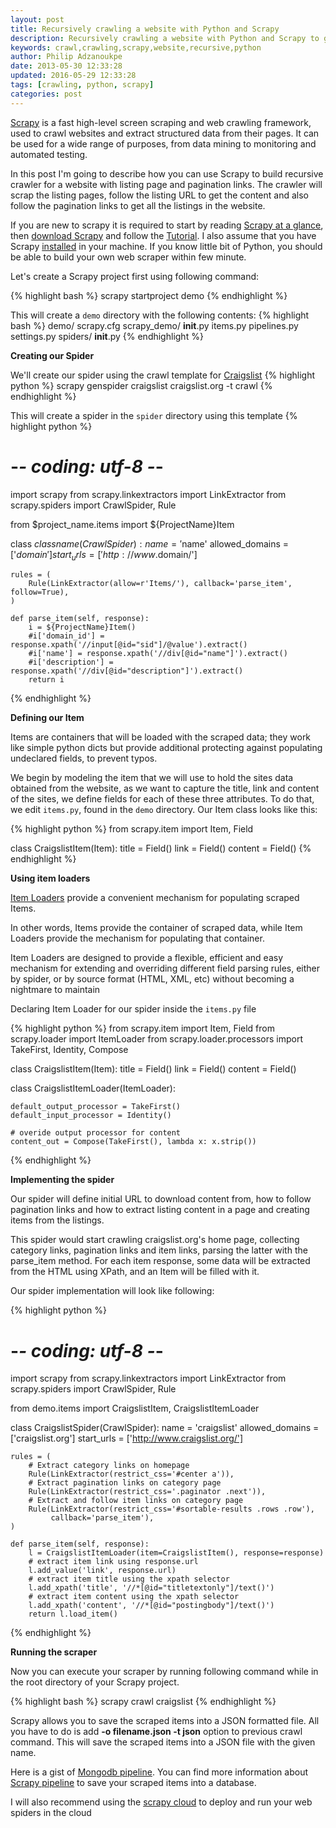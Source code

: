 ```yaml
---
layout: post
title: Recursively crawling a website with Python and Scrapy
description: Recursively crawling a website with Python and Scrapy to get content of subpages in a listing page.
keywords: crawl,crawling,scrapy,website,recursive,python
author: Philip Adzanoukpe
date: 2013-05-30 12:33:28
updated: 2016-05-29 12:33:28
tags: [crawling, python, scrapy]
categories: post
---
```


[Scrapy][1] is a fast high-level screen scraping and web crawling framework, used to crawl websites and extract structured data from their pages. It can be used for a wide range of purposes, from data mining to monitoring and automated testing.

In this post I'm going to describe how you can use Scrapy to build recursive crawler for a website with listing page and pagination links. The crawler will scrap the listing pages, follow the listing URL to get the content and also follow the pagination links to get all the listings in the website.

If you are new to scrapy it is required to start by reading [Scrapy at a glance][2], then [download Scrapy][3] and follow the [Tutorial][4]. I also assume that you have Scrapy [installed][5] in your machine. If you know little bit of Python, you should be able to build your own web scraper within few minute.

Let's create a Scrapy project first using following command:

{% highlight bash %}
scrapy startproject demo
{% endhighlight %}

This will create a `demo` directory with the following contents:
{% highlight bash %}
demo/
    scrapy.cfg
    scrapy_demo/
        __init__.py
        items.py
        pipelines.py
        settings.py
        spiders/
            __init__.py
{% endhighlight %}

**Creating our Spider**

We'll create our spider using the crawl template for [Craigslist][6]
{% highlight python %}
scrapy genspider craigslist craigslist.org -t crawl
{% endhighlight %}

This will create a spider in the `spider` directory using this template
{% highlight python %}
# -*- coding: utf-8 -*-
import scrapy
from scrapy.linkextractors import LinkExtractor
from scrapy.spiders import CrawlSpider, Rule

from $project_name.items import ${ProjectName}Item


class $classname(CrawlSpider):
    name = '$name'
    allowed_domains = ['$domain']
    start_urls = ['http://www.$domain/']

    rules = (
        Rule(LinkExtractor(allow=r'Items/'), callback='parse_item', follow=True),
    )

    def parse_item(self, response):
        i = ${ProjectName}Item()
        #i['domain_id'] = response.xpath('//input[@id="sid"]/@value').extract()
        #i['name'] = response.xpath('//div[@id="name"]').extract()
        #i['description'] = response.xpath('//div[@id="description"]').extract()
        return i
{% endhighlight %}

**Defining our Item**

Items are containers that will be loaded with the scraped data; they work like simple python dicts but provide additional protecting against populating undeclared fields, to prevent typos.

We begin by modeling the item that we will use to hold the sites data obtained from the website, as we want to capture the title, link and content of the sites, we define fields for each of these three attributes. To do that, we edit `items.py`, found in the `demo` directory. Our Item class looks like this:

{% highlight python %}
from scrapy.item import Item, Field


class CraigslistItem(Item):
    title = Field()
    link = Field()
    content = Field()
{% endhighlight %}

**Using item loaders**

[Item Loaders][7] provide a convenient mechanism for populating scraped Items.

In other words, Items provide the container of scraped data, while Item Loaders provide the mechanism for populating that container.

Item Loaders are designed to provide a flexible, efficient and easy mechanism for extending and overriding different field parsing rules, either by spider, or by source format (HTML, XML, etc) without becoming a nightmare to maintain

Declaring Item Loader for our spider inside the `items.py` file

{% highlight python %}
from scrapy.item import Item, Field
from scrapy.loader import ItemLoader
from scrapy.loader.processors import TakeFirst, Identity, Compose

class CraigslistItem(Item):
    title = Field()
    link = Field()
    content = Field()

class CraigslistItemLoader(ItemLoader):

    default_output_processor = TakeFirst()
    default_input_processor = Identity()

    # overide output processor for content
    content_out = Compose(TakeFirst(), lambda x: x.strip())

{% endhighlight %}

**Implementing the spider**

Our spider will define initial URL to download content from, how to follow pagination links and how to extract listing content in a page and creating items from the listings.

This spider would start crawling craigslist.org's home page, collecting category links, pagination links and item links, parsing the latter with the parse_item method. For each item response, some data will be extracted from the HTML using XPath, and an Item will be filled with it.

Our spider implementation will look like following:

{% highlight python %}
# -*- coding: utf-8 -*-
import scrapy
from scrapy.linkextractors import LinkExtractor
from scrapy.spiders import CrawlSpider, Rule

from demo.items import CraigslistItem, CraigslistItemLoader


class CraigslistSpider(CrawlSpider):
    name = 'craigslist'
    allowed_domains = ['craigslist.org']
    start_urls = ['http://www.craigslist.org/']


    rules = (
        # Extract category links on homepage
        Rule(LinkExtractor(restrict_css='#center a')),
        # Extract pagination links on category page
        Rule(LinkExtractor(restrict_css='.paginator .next')),
        # Extract and follow item links on category page
        Rule(LinkExtractor(restrict_css='#sortable-results .rows .row'),
             callback='parse_item'),
    )

    def parse_item(self, response):
        l = CraigslistItemLoader(item=CraigslistItem(), response=response)
        # extract item link using response.url
        l.add_value('link', response.url)
        # extract item title using the xpath selector
        l.add_xpath('title', '//*[@id="titletextonly"]/text()')
        # extract item content using the xpath selector
        l.add_xpath('content', '//*[@id="postingbody"]/text()')
        return l.load_item()
{% endhighlight %}

**Running the scraper**

Now you can execute your scraper by running following command while in the root directory of your Scrapy project.

{% highlight bash %}
scrapy crawl craigslist
{% endhighlight %}

Scrapy allows you to save the scraped items into a JSON formatted file. All you have to do is add **-o filename.json -t json** option to previous crawl command. This will save the scraped items into a JSON file with the given name.

Here is a gist of [Mongodb pipeline][10]. You can find more information about [Scrapy pipeline][8] to save your scraped items into a database.

I will also recommend using the [scrapy cloud][9] to deploy and run your web spiders in the cloud


  [1]: http://scrapy.org/
  [2]: http://doc.scrapy.org/en/latest/intro/overview.html
  [3]: http://scrapy.org/download/
  [4]: http://doc.scrapy.org/en/latest/intro/tutorial.html
  [5]: http://doc.scrapy.org/en/latest/intro/install.html
  [6]: http://www.craigslist.org
  [7]: http://doc.scrapy.org/en/latest/topics/loaders.html
  [8]: http://doc.scrapy.org/en/latest/topics/item-pipeline.html
  [9]: http://scrapinghub.com/scrapy-cloud/
  [10]: https://gist.github.com/epigos/0185af79626ba6e00077


